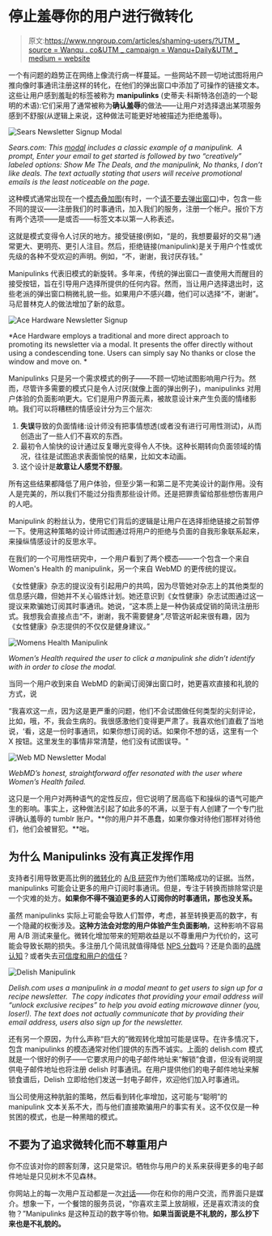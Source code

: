 # 停止羞辱你的用户进行微转化

> 原文:[https://www.nngroup.com/articles/shaming-users/?UTM _ source = Wanqu . co&UTM _ campaign = Wanqu+Daily&UTM _ medium = website](https://www.nngroup.com/articles/shaming-users/?utm_source=wanqu.co&utm_campaign=Wanqu+Daily&utm_medium=website)



一个有问题的趋势正在网络上像流行病一样蔓延。一些网站不顾一切地试图将用户推向像时事通讯注册这样的转化，在他们的弹出窗口中添加了可操作的链接文本。这些让用户感到羞耻的标签被称为 **manipulinks** (史蒂夫·科斯特洛创造的一个聪明的术语):它们采用了通常被称为**确认羞辱**的做法——让用户对选择退出某项服务感到不舒服(从逻辑上来说，这种做法可能更好地被描述为拒绝羞辱)。

![Sears Newsletter Signup Modal](../Images/b8c11f3eb259f797acc5f4a14f4b1921.png)

*Sears.com: This [modal](http://www.nngroup.com/modal-nonmodal-dialog) includes a classic example of a manipulink.  A prompt, Enter your email to get started is followed by two “creatively” labeled options: Show Me The Deals, and the manipulink, No thanks, I don’t like deals. The text actually stating that users will receive promotional emails is the least noticeable on the page.*



这种模式通常出现在一个[模态叠加图](/articles/modal-nonmodal-dialog/)(有时，一个[请不要去弹出窗口](https://www.nngroup.com/articles/needy-design-patterns/))中，包含一些不同的提议——注册我们的时事通讯，加入我们的服务，注册一个帐户。报价下方有两个选项——是或否——标签文本以第一人称表述。

这就是模式变得令人讨厌的地方。接受链接(例如，“是的，我想要最好的交易”)通常更大、更明亮、更引人注目。然后，拒绝链接(manipulink)是关于用户个性或优先级的各种不受欢迎的声明。例如，“不，谢谢，我讨厌存钱。”

Manipulinks 代表旧模式的新旋转。多年来，传统的弹出窗口一直使用大而醒目的接受按钮，旨在引导用户选择所提供的任何内容。然而，当让用户选择退出时，这些老派的弹出窗口稍微礼貌一些。如果用户不感兴趣，他们可以选择“不，谢谢”。马尼普林克人的做法增加了新的敌意。

![Ace Hardware Newsletter Signup](../Images/d4b80e12d88bcf90828bc74c7e7c4ff2.png)

*Ace Hardware employs a traditional and more direct approach to promoting its newsletter via a modal. It presents the offer directly without using a condescending tone. Users can simply say No thanks or close the window and move on. *



Manipulinks 只是另一个需求模式的例子——不顾一切地试图影响用户行为。然而，尽管许多需要的模式只是令人讨厌(就像上面的弹出例子)，manipulinks 对用户体验的负面影响更大。它们是用户界面元素，被故意设计来产生负面的情绪影响。我们可以将糟糕的情感设计分为三个层次:

1.  **失误**导致的负面情绪:设计师没有把事情想透(或者没有进行可用性测试)，从而创造出了一些人们不喜欢的东西。
2.  最初令人愉快的设计通过反复曝光变得令人不快。这种长期转向负面领域的情况，往往是试图追求表面愉悦的结果，比如文本动画。
3.  这个设计是**故意让人感觉不舒服**。

所有这些结果都降低了用户体验，但至少第一和第二是不完美设计的副作用。没有人是完美的，所以我们不能过分指责那些设计师。还是把罪责留给那些想伤害用户的人吧。

Manipulink 的粉丝认为，使用它们背后的逻辑是让用户在选择拒绝链接之前暂停一下。使用这种策略的设计师试图通过将用户的拒绝与负面的自我形象联系起来，来操纵情感设计的反思水平。

在我们的一个可用性研究中，一个用户看到了两个模态——一个包含一个来自 Women's Health 的 manipulink，另一个来自 WebMD 的更传统的提议。

《女性健康》杂志的提议没有引起用户的共鸣，因为尽管她对杂志上的其他类型的信息感兴趣，但她并不关心锻炼计划。她还意识到《女性健康》杂志试图通过这一提议来欺骗她订阅其时事通讯。她说，“这本质上是一种伪装成促销的简讯注册形式。我想我会直接点击“不，谢谢，我不需要健身”,尽管这听起来很有趣，因为《女性健康》杂志提供的不仅仅是健身建议。”

![Womens Health Manipulink](../Images/0acea2eac50db0b76521d080384fef97.png)

*Women’s Health required the user to click a manipulink she didn’t identify with in order to close the modal.*



当同一个用户收到来自 WebMD 的新闻订阅弹出窗口时，她更喜欢直接和礼貌的方式，说

“我喜欢这一点，因为这是更严重的问题，他们不会试图做任何类型的尖刻评论，比如，哦，不，我会生病的。我很感激他们变得更严肃了。我喜欢他们直截了当地说，‘看，这是一份时事通讯，如果你想订阅的话。如果你不想的话，这里有一个 X 按钮。这里发生的事情非常清楚，他们没有试图误导。"

![Web MD Newsletter Modal](../Images/12ccf84afc7c7b13a812cc6ff5fb3cd5.png)

*WebMD’s honest, straightforward offer resonated with the user where Women’s Health failed.*



这只是一个用户对两种语气的定性反应，但它说明了居高临下和操纵的语气可能产生的影响。事实上，这种做法引起了如此多的不满，以至于有人创建了一个专门批评确认羞辱的 tumblr 账户。**你的用户并不愚蠢，如果你像对待他们那样对待他们，他们会被冒犯。**咄。

## 为什么 Manipulinks 没有真正发挥作用

支持者引用导致更高比例的[微转化](https://www.nngroup.com/articles/micro-conversions/)的 [A/B 研究](https://www.nngroup.com/articles/putting-ab-testing-in-its-place/)作为他们策略成功的证据。当然，manipulinks 可能会让更多的用户订阅时事通讯。但是，专注于转换而排除常识是一个灾难的处方。**如果你不得不强迫更多的人订阅你的时事通讯，那也没关系。**

虽然 manipulinks 实际上可能会导致人们暂停，考虑，甚至转换更高的数字，有一个隐藏的权衡涉及。**这种方法会对您的用户体验产生负面影响**，这种影响不容易用 A/B 测试来量化。微转化增加带来的短期收益是以不尊重用户为代价的，这可能会导致长期的损失。多注册几个简讯就值得降低 [NPS 分数](https://www.nngroup.com/articles/nps-ux/)吗？还是负面的[品牌认知](https://www.nngroup.com/articles/brand-experience-ux/)？或者失去[可信度和用户的信任](https://www.nngroup.com/articles/trustworthy-design/)？

![Delish Manipulink](../Images/3207290aa6f9453fd79203bd9843b0d1.png)

*Delish.com uses a manipulink in a modal meant to get users to sign up for a recipe newsletter.  The copy indicates that providing your email address will “unlock exclusive recipes” to help you avoid eating microwave dinner (you, loser!). The text does not actually communicate that by providing their email address, users also sign up for the newsletter.*



还有另一个原因，为什么声称“巨大的”微观转化增加可能是误导。在许多情况下，包含 manipulinks 的模态通常对他们提供的东西不诚实。上面的 delish.com 模式就是一个很好的例子——它要求用户的电子邮件地址来“解锁”食谱，但没有说明提供电子邮件地址也将注册 delish 时事通讯。在用户提供他们的电子邮件地址来解锁食谱后，Delish 立即给他们发送一封电子邮件，欢迎他们加入时事通讯。

当公司使用这种肮脏的策略，然后看到转化率增加，这可能与“聪明”的 manipulink 文本关系不大，而与他们直接欺骗用户的事实有关。这不仅仅是一种贫困的模式，也是一种黑暗的模式。

## 不要为了追求微转化而不尊重用户

你不应该对你的顾客刻薄，这只是常识。牺牲你与用户的关系来获得更多的电子邮件地址是只见树木不见森林。

你网站上的每一次用户互动都是一次[对话](https://www.nngroup.com/online-seminars/every-word-count/)——你在和你的用户交流，而界面只是媒介。想象一下，一个餐馆的服务员说，“你喜欢主菜上放胡椒，还是喜欢清淡的食物？”Manipulinks 是这种互动的数字等价物。**如果当面说是不礼貌的，那么抄下来也是不礼貌的。**

